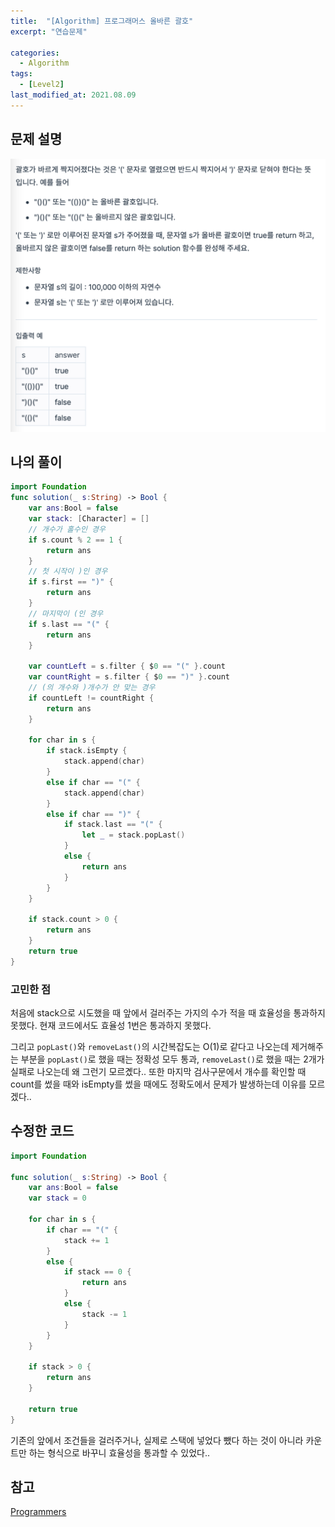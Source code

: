 ```yaml
---
title:  "[Algorithm] 프로그래머스 올바른 괄호"
excerpt: "연습문제"

categories:
  - Algorithm
tags:
  - [Level2]
last_modified_at: 2021.08.09
---
```

## 문제 설명

![11](/assets/images/Programmers/11.png)

## 나의 풀이
```swift
import Foundation
func solution(_ s:String) -> Bool {
    var ans:Bool = false
    var stack: [Character] = []
    // 개수가 홀수인 경우
    if s.count % 2 == 1 { 
        return ans
    }
    // 첫 시작이 )인 경우
    if s.first == ")" { 
        return ans
    }
    // 마지막이 (인 경우
    if s.last == "(" {
        return ans
    }
    
    var countLeft = s.filter { $0 == "(" }.count
    var countRight = s.filter { $0 == ")" }.count
    // (의 개수와 )개수가 안 맞는 경우
    if countLeft != countRight { 
        return ans
    }
    
    for char in s {
        if stack.isEmpty {
            stack.append(char)
        }
        else if char == "(" {
            stack.append(char)
        }
        else if char == ")" {
            if stack.last == "(" {
                let _ = stack.popLast()
            }
            else {
                return ans
            }
        }
    }
    
    if stack.count > 0 {
        return ans    
    }
    return true
}
```
### 고민한 점
처음에 stack으로 시도했을 때 앞에서 걸러주는 가지의 수가 적을 때 효율성을 통과하지 못했다. 현재 코드에서도 효율성 1번은 통과하지 못했다.

그리고 `popLast()`와 `removeLast()`의 시간복잡도는 O(1)로 같다고 나오는데 제거해주는 부분을 `popLast()`로 했을 때는 정확성 모두 통과, `removeLast()`로 했을 때는 2개가 실패로 나오는데 왜 그런기 모르곘다..
또한 마지막 검사구문에서 개수를 확인할 때 count를 썼을 때와 isEmpty를 썼을 때에도 정확도에서 문제가 발생하는데 이유를 모르겠다.. 

## 수정한 코드
```swift
import Foundation

func solution(_ s:String) -> Bool {
    var ans:Bool = false
    var stack = 0
    
    for char in s {
        if char == "(" {
            stack += 1
        }
        else {
            if stack == 0 {
                return ans
            }
            else {
                stack -= 1
            }
        }
    }
    
    if stack > 0 {
        return ans    
    }
    
    return true
}
```
기존의 앞에서 조건들을 걸러주거나, 실제로 스택에 넣었다 뺐다 하는 것이 아니라 카운트만 하는 형식으로 바꾸니 효율성을 통과할 수 있었다..


## 참고
[Programmers](https://programmers.co.kr/learn/challenges)
